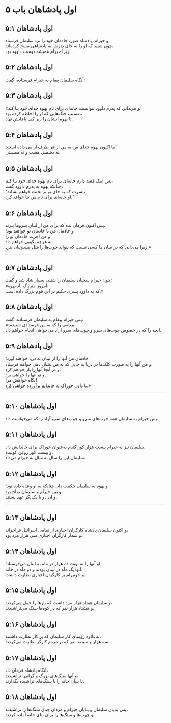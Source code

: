 # اول پادشاهان باب ۵

## اول پادشاهان ۵:۱

و حیرام، پادشاه صور، خادمان خود را نزد سلیمان فرستاد،  
چون شنید که او را به جای پدرش به پادشاهی مسح کرده‌اند،  
زیرا حیرام همیشه دوست داوود بود.

## اول پادشاهان ۵:۲

آنگاه سلیمان پیغام به حیرام فرستاده، گفت:

## اول پادشاهان ۵:۳

«تو می‌دانی که پدرم داوود نتوانست خانه‌ای برای نام یهوه خدای خود بنا کند  
به‌سبب جنگ‌هایی که او را احاطه کرده بود،  
تا یهوه ایشان را زیر کف پاهایش نهاد.

## اول پادشاهان ۵:۴

اما اکنون یهوه خدای من به من از هر طرف آرامی داده است؛  
نه دشمنی هست و نه مصیبتی.

## اول پادشاهان ۵:۵

پس اینک قصد دارم خانه‌ای برای نام یهوه خدای خود بنا کنم،  
چنانکه یهوه به پدرم داوود گفت،  
"پسرت که به جای تو بر تختت خواهم نشاند،  
او خانه‌ای برای نام من بنا خواهد کرد."

## اول پادشاهان ۵:۶

پس اکنون فرمان بده که برای من از لبنان سروها ببرند،  
و خادمان من با خادمان تو خواهند بود؛  
و من اجرت خادمان تو را  
به هرچه بگویی خواهم داد.  
زیرا می‌دانی که در میان ما کسی نیست که بتواند چوب‌ها را مثل صیدونیان ببرد.»

---

## اول پادشاهان ۵:۷

چون حیرام سخنان سلیمان را شنید، بسیار شاد شد و گفت:  
«امروز متبارک باد یهوه،  
که به داوود پسری حکیم بر این قوم بزرگ داده است.»

## اول پادشاهان ۵:۸

پس حیرام پیغام به سلیمان فرستاده، گفت:  
«پیغامی را که به من فرستادی شنیدم؛  
آنچه را که در خصوص چوب‌های سرو و چوب‌های سرو آزاد می‌خواهی انجام خواهم داد.

## اول پادشاهان ۵:۹

خادمان من آنها را از لبنان به دریا خواهند آورد؛  
و من آنها را به صورت کلک‌ها در دریا به جایی که به من نشان دهی خواهم فرستاد،  
و در آنجا آنها را باز خواهم کرد،  
و تو آنها را خواهی برد.  
آنگاه خواهش مرا  
با دادن خوراک به خاندانم برآورده خواهی کرد.»

---

## اول پادشاهان ۵:۱۰

پس حیرام به سلیمان همه چوب‌های سرو و چوب‌های سرو آزاد را که می‌خواست داد.

## اول پادشاهان ۵:۱۱

سلیمان نیز به حیرام بیست هزار کور گندم به‌عنوان خوراک برای خاندانش داد،  
و بیست کور روغن کوبیده.  
سلیمان این را سال به سال به حیرام می‌داد.

## اول پادشاهان ۵:۱۲

و یهوه به سلیمان حکمت داد، چنانکه به او وعده داده بود؛  
و بین حیرام و سلیمان صلح بود،  
و آن دو با یکدیگر عهد بستند.

---

## اول پادشاهان ۵:۱۳

و اکنون سلیمان پادشاه کارگران اجباری از تمامی اسرائیل فراخواند،  
و شمار کارگران اجباری سی هزار مرد بود.

## اول پادشاهان ۵:۱۴

او آنها را به نوبت ده هزار در ماه به لبنان می‌فرستاد؛  
آنها یک ماه در لبنان بودند و دو ماه در خانه.  
و ادونیرام بر کارگران اجباری نظارت داشت.

## اول پادشاهان ۵:۱۵

و سلیمان هفتاد هزار مرد داشت که بارها را حمل می‌کردند،  
و هشتاد هزار نفر که در کوه‌ها سنگ می‌تراشیدند،

## اول پادشاهان ۵:۱۶

به‌علاوه رؤسای کار سلیمان که بر کار نظارت داشتند،  
سه هزار و سیصد نفر که بر مردم کارگر نظارت می‌کردند.

## اول پادشاهان ۵:۱۷

آنگاه پادشاه فرمان داد،  
و آنها سنگ‌های بزرگ و گرانبها تراشیدند،  
تا بنیان خانه را با سنگ‌های تراشیده بگذارند.

## اول پادشاهان ۵:۱۸

پس بنایان سلیمان و بنایان حیرام و مردان جبال سنگ‌ها را تراشیدند،  
و چوب‌ها و سنگ‌ها را برای بنای خانه آماده کردند.
